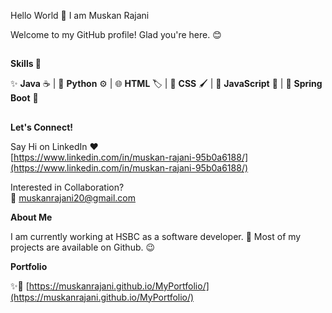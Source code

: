 Hello World 👋 I am Muskan Rajani

Welcome to my GitHub profile! Glad you're here. 😊
##
**Skills 🚀**

✨ **Java** ☕ | 🐍 **Python** ⚙️ | 🌐 **HTML** 🏷️ | 🎨 **CSS** 🖌️ | 📜 **JavaScript** 🚀 | 🌱 **Spring Boot** 🌿

##
**Let's Connect!**

Say Hi on LinkedIn ❤️ 
<br/>[https://www.linkedin.com/in/muskan-rajani-95b0a6188/](https://www.linkedin.com/in/muskan-rajani-95b0a6188/)

Interested in Collaboration? 
<br/>💌 muskanrajani20@gmail.com

**About Me**

I am currently working at HSBC as a software developer. 👾 Most of my projects are available on Github. 😉

**Portfolio**

✨🔗 [https://muskanrajani.github.io/MyPortfolio/](https://muskanrajani.github.io/MyPortfolio/)

##
